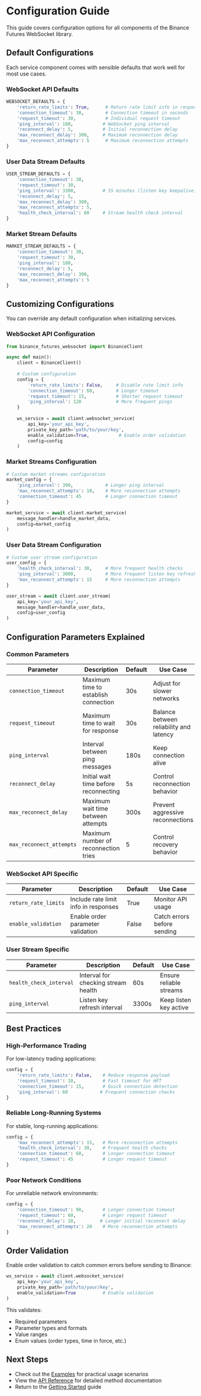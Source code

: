 # Configuration Guide

This guide covers configuration options for all components of the Binance Futures WebSocket library.

## Default Configurations

Each service component comes with sensible defaults that work well for most use cases.

### WebSocket API Defaults

```python
WEBSOCKET_DEFAULTS = {
    'return_rate_limits': True,      # Return rate limit info in responses
    'connection_timeout': 30,        # Connection timeout in seconds
    'request_timeout': 30,           # Individual request timeout
    'ping_interval': 180,           # WebSocket ping interval
    'reconnect_delay': 5,           # Initial reconnection delay
    'max_reconnect_delay': 300,     # Maximum reconnection delay
    'max_reconnect_attempts': 5      # Maximum reconnection attempts
}
```

### User Data Stream Defaults

```python
USER_STREAM_DEFAULTS = {
    'connection_timeout': 30,
    'request_timeout': 30,
    'ping_interval': 3300,          # 55 minutes (listen key keepalive)
    'reconnect_delay': 5,
    'max_reconnect_delay': 300,
    'max_reconnect_attempts': 5,
    'health_check_interval': 60     # Stream health check interval
}
```

### Market Stream Defaults

```python
MARKET_STREAM_DEFAULTS = {
    'connection_timeout': 30,
    'request_timeout': 30,
    'ping_interval': 180,
    'reconnect_delay': 5,
    'max_reconnect_delay': 300,
    'max_reconnect_attempts': 5
}
```

## Customizing Configurations

You can override any default configuration when initializing services.

### WebSocket API Configuration

```python
from binance_futures_websocket import BinanceClient

async def main():
    client = BinanceClient()
    
    # Custom configuration
    config = {
        'return_rate_limits': False,     # Disable rate limit info
        'connection_timeout': 60,        # Longer timeout
        'request_timeout': 15,           # Shorter request timeout
        'ping_interval': 120             # More frequent pings
    }
    
    ws_service = await client.websocket_service(
        api_key='your_api_key',
        private_key_path='path/to/your/key',
        enable_validation=True,           # Enable order validation
        config=config
    )
```

### Market Streams Configuration

```python
# Custom market streams configuration
market_config = {
    'ping_interval': 300,            # Longer ping interval
    'max_reconnect_attempts': 10,    # More reconnection attempts
    'connection_timeout': 45         # Longer connection timeout
}

market_service = await client.market_service(
    message_handler=handle_market_data,
    config=market_config
)
```

### User Data Stream Configuration

```python
# Custom user stream configuration
user_config = {
    'health_check_interval': 30,     # More frequent health checks
    'ping_interval': 3000,           # More frequent listen key refresh
    'max_reconnect_attempts': 15     # More reconnection attempts
}

user_stream = await client.user_stream(
    api_key='your_api_key',
    message_handler=handle_user_data,
    config=user_config
)
```

## Configuration Parameters Explained

### Common Parameters

| Parameter | Description | Default | Use Case |
|-----------|-------------|---------|----------|
| `connection_timeout` | Maximum time to establish connection | 30s | Adjust for slower networks |
| `request_timeout` | Maximum time to wait for response | 30s | Balance between reliability and latency |
| `ping_interval` | Interval between ping messages | 180s | Keep connection alive |
| `reconnect_delay` | Initial wait time before reconnecting | 5s | Control reconnection behavior |
| `max_reconnect_delay` | Maximum wait time between attempts | 300s | Prevent aggressive reconnections |
| `max_reconnect_attempts` | Maximum number of reconnection tries | 5 | Control recovery behavior |

### WebSocket API Specific

| Parameter | Description | Default | Use Case |
|-----------|-------------|---------|----------|
| `return_rate_limits` | Include rate limit info in responses | True | Monitor API usage |
| `enable_validation` | Enable order parameter validation | False | Catch errors before sending |

### User Stream Specific

| Parameter | Description | Default | Use Case |
|-----------|-------------|---------|----------|
| `health_check_interval` | Interval for checking stream health | 60s | Ensure reliable streams |
| `ping_interval` | Listen key refresh interval | 3300s | Keep listen key active |

## Best Practices

### High-Performance Trading

For low-latency trading applications:
```python
config = {
    'return_rate_limits': False,    # Reduce response payload
    'request_timeout': 10,          # Fast timeout for HFT
    'connection_timeout': 15,       # Quick connection detection
    'ping_interval': 60            # Frequent connection checks
}
```

### Reliable Long-Running Systems

For stable, long-running applications:
```python
config = {
    'max_reconnect_attempts': 15,   # More reconnection attempts
    'health_check_interval': 30,    # Frequent health checks
    'connection_timeout': 60,       # Longer connection timeout
    'request_timeout': 45           # Longer request timeout
}
```

### Poor Network Conditions

For unreliable network environments:
```python
config = {
    'connection_timeout': 90,       # Longer connection timeout
    'request_timeout': 60,          # Longer request timeout
    'reconnect_delay': 10,         # Longer initial reconnect delay
    'max_reconnect_attempts': 20    # More reconnection attempts
}
```

## Order Validation

Enable order validation to catch common errors before sending to Binance:

```python
ws_service = await client.websocket_service(
    api_key='your_api_key',
    private_key_path='path/to/your/key',
    enable_validation=True          # Enable validation
)
```

This validates:
- Required parameters
- Parameter types and formats
- Value ranges
- Enum values (order types, time in force, etc.)

## Next Steps

- Check out the [Examples](examples.md) for practical usage scenarios
- View the [API Reference](../api/client.md) for detailed method documentation
- Return to the [Getting Started](getting_started.md) guide